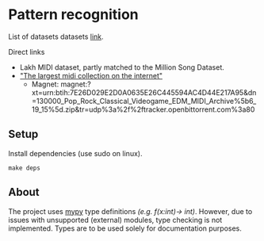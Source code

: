 # Pattern recognition

List of datasets datasets [link](https://github.com/midi-ld/machine-readable-datasets).

Direct links
 - Lakh MIDI dataset, partly matched to the Million Song Dataset.
 - [ "The largest midi collection on the internet" ](https://www.reddit.com/r/WeAreTheMusicMakers/comments/3anwu8/the_drum_percussion_midi_archive_800k/)
   - Magnet: magnet:?xt=urn:btih:7E26D029E2D0A0635E26C445594AC4D44E217A95&dn=130000_Pop_Rock_Classical_Videogame_EDM_MIDI_Archive%5b6_19_15%5d.zip&tr=udp%3a%2f%2ftracker.openbittorrent.com%3a80



## Setup

Install dependencies (use sudo on linux).
```
make deps
```

## About

The project uses [mypy](https://github.com/python/mypy) type definitions _(e.g. f(x:int)-> int)_. However, due to issues with unsupported (external) modules, type checking is not implemented. Types are to be used solely for documentation purposes.
